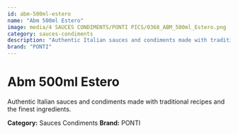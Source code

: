 ```yaml
---
id: abm-500ml-estero
name: "Abm 500ml Estero"
image: media/4 SAUCES CONDIMENTS/PONTI PICS/0368_ABM_500ml_Estero.png
category: sauces-condiments
description: "Authentic Italian sauces and condiments made with traditional recipes and the finest ingredients."
brand: "PONTI"
---
```


# Abm 500ml Estero

Authentic Italian sauces and condiments made with traditional recipes and the finest ingredients.

**Category:** Sauces Condiments
**Brand:** PONTI
